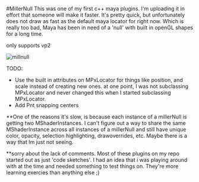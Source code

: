 #MillerNull
This was one of my first c++ maya plugins.  I'm uploading it in effort that someone will make it faster.  It's pretty quick, but unfortunately does not draw as fast as the default maya locator for right now.  Which is really too bad, Maya has been in need of a 'null' with built in openGL shapes for a long time.

only supports vp2

![millnull](https://cloud.githubusercontent.com/assets/12991367/17464532/0539a08c-5c96-11e6-9dd7-1e1a50b93961.png)

TODO:
- Use the built in attributes on MPxLocator for things like position, and scale instead of creating new ones.  at one point, I was not subclassing MPxLocator and never changed this when I started subclassing MPxLocator.
- Add Pnt snapping centers

**One of the reasons it's slow, is because each instance of a millerNull is getting two MShaderInstances.  I can't figure out a way to share the same MShaderInstance across all instances of a millerNull and still have unique color, opacity, selection highlighting, drawoverrides, etc.  Maybe there is a way that Im just not seeing.

**sorry about the lack of comments.  Most of these plugins on my repo started out as just 'code sketches'. I had an idea that i was playing around with at the time and needed something to test things on. They're more learning exercies than anything else ;)
